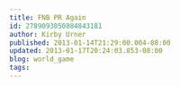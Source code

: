 ```yaml
---
title: FNB PR Again
id: 2789093050884843181
author: Kirby Urner
published: 2013-01-14T21:29:00.004-08:00
updated: 2013-01-17T20:24:03.853-08:00
blog: world_game
tags: 
---
```


